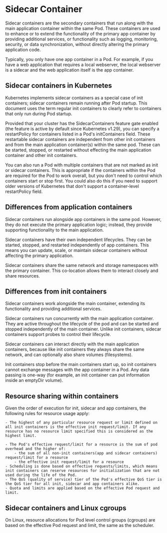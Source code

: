 # Sidecar Container

Sidecar containers are the secondary containers that run along with the main application container within the same Pod. These containers are used to enhance or to extend the functionality of the primary app container by providing additional services, or functionality such as logging, monitoring, security, or data synchronization, without directly altering the primary application code.

Typically, you only have one app container in a Pod. For example, if you have a web application that requires a local webserver, the local webserver is a sidecar and the web application itself is the app container.

## Sidecar containers in Kubernetes
Kubernetes implements sidecar containers as a special case of init containers; sidecar containers remain running after Pod startup. This document uses the term regular init containers to clearly refer to containers that only run during Pod startup.

Provided that your cluster has the SidecarContainers feature gate enabled (the feature is active by default since Kubernetes v1.29), you can specify a restartPolicy for containers listed in a Pod's initContainers field. These restartable sidecar containers are independent from other init containers and from the main application container(s) within the same pod. These can be started, stopped, or restarted without effecting the main application container and other init containers.

You can also run a Pod with multiple containers that are not marked as init or sidecar containers. This is appropriate if the containers within the Pod are required for the Pod to work overall, but you don't need to control which containers start or stop first. You could also do this if you need to support older versions of Kubernetes that don't support a container-level restartPolicy field.

## Differences from application containers
Sidecar containers run alongside app containers in the same pod. However, they do not execute the primary application logic; instead, they provide supporting functionality to the main application.

Sidecar containers have their own independent lifecycles. They can be started, stopped, and restarted independently of app containers. This means you can update, scale, or maintain sidecar containers without affecting the primary application.

Sidecar containers share the same network and storage namespaces with the primary container. This co-location allows them to interact closely and share resources.

## Differences from init containers
Sidecar containers work alongside the main container, extending its functionality and providing additional services.

Sidecar containers run concurrently with the main application container. They are active throughout the lifecycle of the pod and can be started and stopped independently of the main container. Unlike init containers, sidecar containers support probes to control their lifecycle.

Sidecar containers can interact directly with the main application containers, because like init containers they always share the same network, and can optionally also share volumes (filesystems).

Init containers stop before the main containers start up, so init containers cannot exchange messages with the app container in a Pod. Any data passing is one-way (for example, an init container can put information inside an emptyDir volume).

## Resource sharing within containers
Given the order of execution for init, sidecar and app containers, the following rules for resource usage apply:

    - The highest of any particular resource request or limit defined on all init containers is the effective init request/limit. If any resource has no resource limit specified this is considered as the highest limit.

    - The Pod's effective request/limit for a resource is the sum of pod overhead and the higher of:
        - the sum of all non-init containers(app and sidecar containers) request/limit for a resource
        - the effective init request/limit for a resource
    - Scheduling is done based on effective requests/limits, which means init containers can reserve resources for initialization that are not used during the life of the Pod.
    - The QoS (quality of service) tier of the Pod's effective QoS tier is the QoS tier for all init, sidecar and app containers alike.
    - Quota and limits are applied based on the effective Pod request and limit.

## Sidecar containers and Linux cgroups
On Linux, resource allocations for Pod level control groups (cgroups) are based on the effective Pod request and limit, the same as the scheduler.

